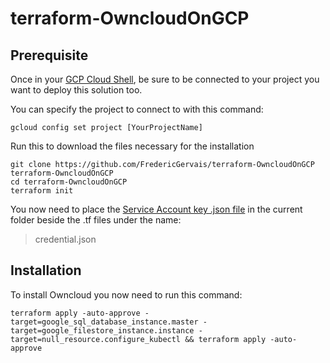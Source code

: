 # terraform-OwncloudOnGCP

## Prerequisite

Once in your [GCP Cloud Shell](https://console.cloud.google.com/home/dashboard?cloudshell=true), be sure to be connected to your project you want to deploy this solution too.

You can specify the project to connect to with this command:
```
gcloud config set project [YourProjectName]
```

Run this to download the files necessary for the installation
```
git clone https://github.com/FredericGervais/terraform-OwncloudOnGCP terraform-OwncloudOnGCP
cd terraform-OwncloudOnGCP
terraform init
```

You now need to place the [Service Account key .json file](https://learn.hashicorp.com/terraform/gcp/build) in the current folder beside the .tf files under the name:
> credential.json

## Installation

To install Owncloud you now need to run this command:
```
terraform apply -auto-approve -target=google_sql_database_instance.master -target=google_filestore_instance.instance -target=null_resource.configure_kubectl && terraform apply -auto-approve
```
